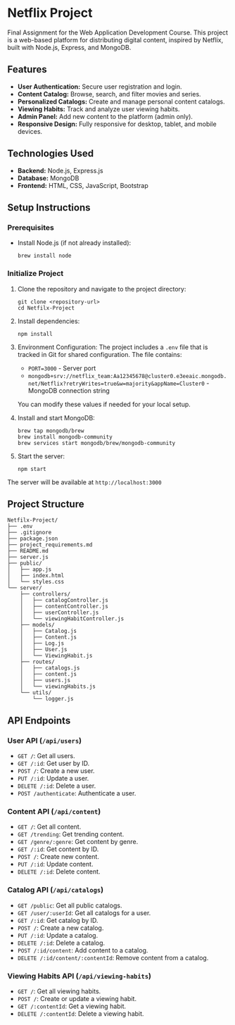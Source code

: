 # Netflix Project

Final Assignment for the Web Application Development Course. This project is a web-based platform for distributing digital content, inspired by Netflix, built with Node.js, Express, and MongoDB.

## Features

-   **User Authentication:** Secure user registration and login.
-   **Content Catalog:** Browse, search, and filter movies and series.
-   **Personalized Catalogs:** Create and manage personal content catalogs.
-   **Viewing Habits:** Track and analyze user viewing habits.
-   **Admin Panel:** Add new content to the platform (admin only).
-   **Responsive Design:** Fully responsive for desktop, tablet, and mobile devices.

## Technologies Used

-   **Backend:** Node.js, Express.js
-   **Database:** MongoDB
-   **Frontend:** HTML, CSS, JavaScript, Bootstrap

## Setup Instructions

### Prerequisites
- Install Node.js (if not already installed):
  ```
  brew install node
  ```

### Initialize Project
1. Clone the repository and navigate to the project directory:
   ```
   git clone <repository-url>
   cd Netfilx-Project
   ```

2. Install dependencies:
   ```
   npm install
   ```

3. Environment Configuration:
   The project includes a `.env` file that is tracked in Git for shared configuration. The file contains:
   - `PORT=3000` - Server port
   - `mongodb+srv://netflix_team:Aa12345678@cluster0.e3eeaic.mongodb.net/Netflix?retryWrites=true&w=majority&appName=Cluster0` - MongoDB connection string
   
   You can modify these values if needed for your local setup.

4. Install and start MongoDB:
   ```
   brew tap mongodb/brew
   brew install mongodb-community
   brew services start mongodb/brew/mongodb-community
   ```

5. Start the server:
   ```
   npm start
   ```

The server will be available at `http://localhost:3000`

## Project Structure

```
Netfilx-Project/
├── .env
├── .gitignore
├── package.json
├── project_requirements.md
├── README.md
├── server.js
├── public/
│   ├── app.js
│   ├── index.html
│   └── styles.css
└── server/
    ├── controllers/
    │   ├── catalogController.js
    │   ├── contentController.js
    │   ├── userController.js
    │   └── viewingHabitController.js
    ├── models/
    │   ├── Catalog.js
    │   ├── Content.js
    │   ├── Log.js
    │   ├── User.js
    │   └── ViewingHabit.js
    ├── routes/
    │   ├── catalogs.js
    │   ├── content.js
    │   ├── users.js
    │   └── viewingHabits.js
    └── utils/
        └── logger.js
```

## API Endpoints

### User API (`/api/users`)

-   `GET /`: Get all users.
-   `GET /:id`: Get user by ID.
-   `POST /`: Create a new user.
-   `PUT /:id`: Update a user.
-   `DELETE /:id`: Delete a user.
-   `POST /authenticate`: Authenticate a user.

### Content API (`/api/content`)

-   `GET /`: Get all content.
-   `GET /trending`: Get trending content.
-   `GET /genre/:genre`: Get content by genre.
-   `GET /:id`: Get content by ID.
-   `POST /`: Create new content.
-   `PUT /:id`: Update content.
-   `DELETE /:id`: Delete content.

### Catalog API (`/api/catalogs`)

-   `GET /public`: Get all public catalogs.
-   `GET /user/:userId`: Get all catalogs for a user.
-   `GET /:id`: Get catalog by ID.
-   `POST /`: Create a new catalog.
-   `PUT /:id`: Update a catalog.
-   `DELETE /:id`: Delete a catalog.
-   `POST /:id/content`: Add content to a catalog.
-   `DELETE /:id/content/:contentId`: Remove content from a catalog.

### Viewing Habits API (`/api/viewing-habits`)

-   `GET /`: Get all viewing habits.
-   `POST /`: Create or update a viewing habit.
-   `GET /:contentId`: Get a viewing habit.
-   `DELETE /:contentId`: Delete a viewing habit.